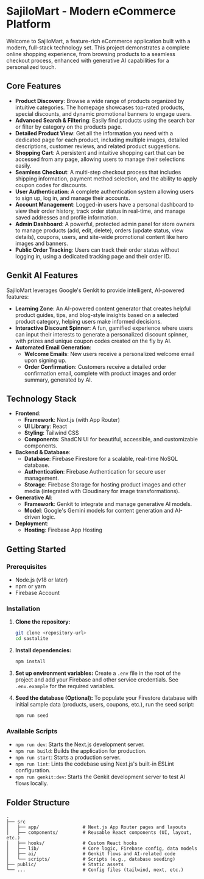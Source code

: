 
# SajiloMart - Modern eCommerce Platform

Welcome to SajiloMart, a feature-rich eCommerce application built with a modern, full-stack technology set. This project demonstrates a complete online shopping experience, from browsing products to a seamless checkout process, enhanced with generative AI capabilities for a personalized touch.

## Core Features

-   **Product Discovery**: Browse a wide range of products organized by intuitive categories. The homepage showcases top-rated products, special discounts, and dynamic promotional banners to engage users.
-   **Advanced Search & Filtering**: Easily find products using the search bar or filter by category on the products page.
-   **Detailed Product View**: Get all the information you need with a dedicated page for each product, including multiple images, detailed descriptions, customer reviews, and related product suggestions.
-   **Shopping Cart**: A persistent and intuitive shopping cart that can be accessed from any page, allowing users to manage their selections easily.
-   **Seamless Checkout**: A multi-step checkout process that includes shipping information, payment method selection, and the ability to apply coupon codes for discounts.
-   **User Authentication**: A complete authentication system allowing users to sign up, log in, and manage their accounts.
-   **Account Management**: Logged-in users have a personal dashboard to view their order history, track order status in real-time, and manage saved addresses and profile information.
-   **Admin Dashboard**: A powerful, protected admin panel for store owners to manage products (add, edit, delete), orders (update status, view details), coupons, users, and site-wide promotional content like hero images and banners.
-   **Public Order Tracking**: Users can track their order status without logging in, using a dedicated tracking page and their order ID.

## Genkit AI Features

SajiloMart leverages Google's Genkit to provide intelligent, AI-powered features:

-   **Learning Zone**: An AI-powered content generator that creates helpful product guides, tips, and blog-style insights based on a selected product category, helping users make informed decisions.
-   **Interactive Discount Spinner**: A fun, gamified experience where users can input their interests to generate a personalized discount spinner, with prizes and unique coupon codes created on the fly by AI.
-   **Automated Email Generation**:
    -   **Welcome Emails**: New users receive a personalized welcome email upon signing up.
    -   **Order Confirmation**: Customers receive a detailed order confirmation email, complete with product images and order summary, generated by AI.

## Technology Stack

-   **Frontend**:
    -   **Framework**: Next.js (with App Router)
    -   **UI Library**: React
    -   **Styling**: Tailwind CSS
    -   **Components**: ShadCN UI for beautiful, accessible, and customizable components.
-   **Backend & Database**:
    -   **Database**: Firebase Firestore for a scalable, real-time NoSQL database.
    -   **Authentication**: Firebase Authentication for secure user management.
    -   **Storage**: Firebase Storage for hosting product images and other media (integrated with Cloudinary for image transformations).
-   **Generative AI**:
    -   **Framework**: Genkit to integrate and manage generative AI models.
    -   **Model**: Google's Gemini models for content generation and AI-driven logic.
-   **Deployment**:
    -   **Hosting**: Firebase App Hosting

## Getting Started

### Prerequisites

-   Node.js (v18 or later)
-   npm or yarn
-   Firebase Account

### Installation

1.  **Clone the repository:**
    ```bash
    git clone <repository-url>
    cd sastalite
    ```

2.  **Install dependencies:**
    ```bash
    npm install
    ```

3.  **Set up environment variables:**
    Create a `.env` file in the root of the project and add your Firebase and other service credentials. See `.env.example` for the required variables.

4.  **Seed the database (Optional):**
    To populate your Firestore database with initial sample data (products, users, coupons, etc.), run the seed script:
    ```bash
    npm run seed
    ```

### Available Scripts

-   `npm run dev`: Starts the Next.js development server.
-   `npm run build`: Builds the application for production.
-   `npm run start`: Starts a production server.
-   `npm run lint`: Lints the codebase using Next.js's built-in ESLint configuration.
-   `npm run genkit:dev`: Starts the Genkit development server to test AI flows locally.

## Folder Structure

```
.
├── src
│   ├── app/                # Next.js App Router pages and layouts
│   ├── components/         # Reusable React components (UI, layout, etc.)
│   ├── hooks/              # Custom React hooks
│   ├── lib/                # Core logic, Firebase config, data models
│   ├── ai/                 # Genkit flows and AI-related code
│   └── scripts/            # Scripts (e.g., database seeding)
├── public/                 # Static assets
└── ...                     # Config files (tailwind, next, etc.)
```
